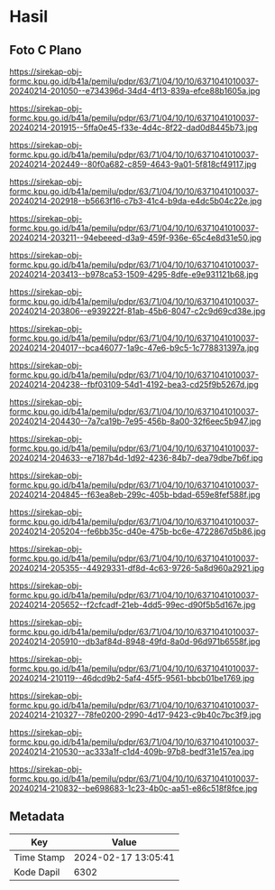 # Hasil

## Foto C Plano

https://sirekap-obj-formc.kpu.go.id/b41a/pemilu/pdpr/63/71/04/10/10/6371041010037-20240214-201050--e734396d-34d4-4f13-839a-efce88b1605a.jpg

https://sirekap-obj-formc.kpu.go.id/b41a/pemilu/pdpr/63/71/04/10/10/6371041010037-20240214-201915--5ffa0e45-f33e-4d4c-8f22-dad0d8445b73.jpg

https://sirekap-obj-formc.kpu.go.id/b41a/pemilu/pdpr/63/71/04/10/10/6371041010037-20240214-202449--80f0a682-c859-4643-9a01-5f818cf49117.jpg

https://sirekap-obj-formc.kpu.go.id/b41a/pemilu/pdpr/63/71/04/10/10/6371041010037-20240214-202918--b5663f16-c7b3-41c4-b9da-e4dc5b04c22e.jpg

https://sirekap-obj-formc.kpu.go.id/b41a/pemilu/pdpr/63/71/04/10/10/6371041010037-20240214-203211--94ebeeed-d3a9-459f-936e-65c4e8d31e50.jpg

https://sirekap-obj-formc.kpu.go.id/b41a/pemilu/pdpr/63/71/04/10/10/6371041010037-20240214-203413--b978ca53-1509-4295-8dfe-e9e931121b68.jpg

https://sirekap-obj-formc.kpu.go.id/b41a/pemilu/pdpr/63/71/04/10/10/6371041010037-20240214-203806--e939222f-81ab-45b6-8047-c2c9d69cd38e.jpg

https://sirekap-obj-formc.kpu.go.id/b41a/pemilu/pdpr/63/71/04/10/10/6371041010037-20240214-204017--bca46077-1a9c-47e6-b9c5-1c778831397a.jpg

https://sirekap-obj-formc.kpu.go.id/b41a/pemilu/pdpr/63/71/04/10/10/6371041010037-20240214-204238--fbf03109-54d1-4192-bea3-cd25f9b5267d.jpg

https://sirekap-obj-formc.kpu.go.id/b41a/pemilu/pdpr/63/71/04/10/10/6371041010037-20240214-204430--7a7ca19b-7e95-456b-8a00-32f6eec5b947.jpg

https://sirekap-obj-formc.kpu.go.id/b41a/pemilu/pdpr/63/71/04/10/10/6371041010037-20240214-204633--e7187b4d-1d92-4236-84b7-dea79dbe7b6f.jpg

https://sirekap-obj-formc.kpu.go.id/b41a/pemilu/pdpr/63/71/04/10/10/6371041010037-20240214-204845--f63ea8eb-299c-405b-bdad-659e8fef588f.jpg

https://sirekap-obj-formc.kpu.go.id/b41a/pemilu/pdpr/63/71/04/10/10/6371041010037-20240214-205204--fe6bb35c-d40e-475b-bc6e-4722867d5b86.jpg

https://sirekap-obj-formc.kpu.go.id/b41a/pemilu/pdpr/63/71/04/10/10/6371041010037-20240214-205355--44929331-df8d-4c63-9726-5a8d960a2921.jpg

https://sirekap-obj-formc.kpu.go.id/b41a/pemilu/pdpr/63/71/04/10/10/6371041010037-20240214-205652--f2cfcadf-21eb-4dd5-99ec-d90f5b5d167e.jpg

https://sirekap-obj-formc.kpu.go.id/b41a/pemilu/pdpr/63/71/04/10/10/6371041010037-20240214-205910--db3af84d-8948-49fd-8a0d-96d971b6558f.jpg

https://sirekap-obj-formc.kpu.go.id/b41a/pemilu/pdpr/63/71/04/10/10/6371041010037-20240214-210119--46dcd9b2-5af4-45f5-9561-bbcb01be1769.jpg

https://sirekap-obj-formc.kpu.go.id/b41a/pemilu/pdpr/63/71/04/10/10/6371041010037-20240214-210327--78fe0200-2990-4d17-9423-c9b40c7bc3f9.jpg

https://sirekap-obj-formc.kpu.go.id/b41a/pemilu/pdpr/63/71/04/10/10/6371041010037-20240214-210530--ac333a1f-c1d4-409b-97b8-bedf31e157ea.jpg

https://sirekap-obj-formc.kpu.go.id/b41a/pemilu/pdpr/63/71/04/10/10/6371041010037-20240214-210832--be698683-1c23-4b0c-aa51-e86c518f8fce.jpg


## Metadata

| Key        | Value               |
| ---------- | ------------------- |
| Time Stamp | 2024-02-17 13:05:41 |
| Kode Dapil | 6302                |



